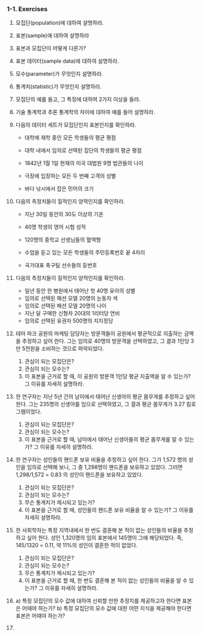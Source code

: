 ### 1-1. Exercises


1. 모집단(population)에 대하여 설명하라.

2. 표본(sample)에 대하여 설명하라

3. 표본과 모집단이 어떻게 다른가?

4. 표본 데이터(sample data)에 대하여 설명하라.

5. 모수(parameter)가 무엇인지 설명하라.

6. 통계치(statistic)가 무엇인지 설명하라.

7. 모집단의 예를 들고, 그 특징에 대하여 2가지 이상을 들라.

8. 기술 통계학과 추론 통계학의 차이에 대하여 예를 들어 설명하라.

9. 다음의 데이터 세트가 모집단인지 표본인지를 확인하라.

   - 대학에 재학 중인 모든 학생들의 평균 평점

   - 대학 내에서 임의로 선택된 집단의 학생들의 평균 평점
   - 1842년 1월 1일 현재의 미국 대법원 9명 법관들의 나이
   - 극장에 입장하는 모든 두 번째 고객의 성별
   - 바다 낚시에서 잡은 민어의 크기

10. 다음의 측정치들이 질적인지 양적인지를 확인하라.

    - 지난 30일 동안의 30도 이상의 기온

    - 40명 학생의 영어 시험 성적
    - 120명의 중학교 선생님들의 혈액형
    - 수업을 듣고 있는 모든 학생들의 주민등록번호 끝 4자리
    - 국가대표 축구팀 선수들의 등번호

11. 다음의 측정치들이 질적인지 양적인지를 확인하라.

    - 일년 동안 한 병원에서 태어난 첫 40명 유아의 성별
    - 임의로 선택된 패션 모델 20명의 눈동자 색
    - 임의로 선택된 패션 모델 20명의 나이
    - 지난 달 구매한 신형차 20대의 1리터당 연비
    - 임의로 선택된 유권자 500명의 지지정당

12. 테마 파크 공원의 마케팅 담당자는 방문객들이 공원에서 평균적으로 지출하는 금액을 추정하고 싶어 한다. 그는 임의로 40명의 방문객을 선택하였고, 그 결과 1인당 3만 5천원을 소비하는 것으로 파악되었다.

    1. 관심이 되는 모집단은?
    2. 관심이 되는 모수는?
    3. 이 표본을 근거로 할 때, 이 공원의 방문객 1인당 평균 지출액을 알 수 있는가? 그 이유를 자세히 설명하라.

13. 한 연구자는 지난 5년 간의 남미에서 태어난 신생아의 평균 몸무게를 추정하고 싶어 한다. 그는 235명의 신생아를 임으로 선택하였고, 그 결과 평균 몸무게가 3.27 킬로그램이었다.

    1. 관심이 되는 모집단은?
    2. 관심이 되는 모수는?
    3. 이 표본을 근거로 할 때, 남미에서 태어난 신생아들의 평균 몸무게를 알 수 있는가? 그 이유를 자세히 설명하라.

14. 한 연구자는 성인들의 핸드폰 보유 비율을 추정하고 싶어 한다. 그가 1,572  명의 성인을 임의로 선택해 보니, 그 중 1,298명이 핸드폰을 보유하고 있었다. 그러면 1,298/1,572 = 0.83 의 성인이 핸드폰을 보유하고 있었다.

    1.  관심이 되는 모집단은?
    2.  관심이 되는 모수는?
    3.  무슨 통계치가 제시되고 있는가?
    4.  이 표본을 근거로 할 때, 성인들의 핸드폰 보유 비율을 알 수 있는가? 그 이유를 자세히 설명하라.

15. 한 사회학자는 특정 지역내에서 한 번도 결혼해 본 적이 없는 성인들의 비율을 추정하고 싶어 한다. 성인 1,320명의 임의 표본에서 145명이 그에 해당되었다. 즉, 145/1320 = 0.11, 약 11%의 성인이 결혼한 적이 없었다.

    1.  관심이 되는 모집단은?
    2.  관심이 되는 모수는?
    3.  무슨 통계치가 제시되고 있는가?
    4.  이 표본을 근거로 할 때, 한 번도 결혼해 본 적이 없는 성인들의 비율을 알 수 있는가? 그 이유를 자세히 설명하라.

16.  a) 특정 모집단의 모수 값에 대하여 신뢰할 만한 추정치를 제공하고자 한다면 표본은 어때야 하는가?
    b) 특정 모집단의 모수 값에 대한 어떤 지식을 제공해야 한다면 표본은 어때야 하는가?

    



1. 



